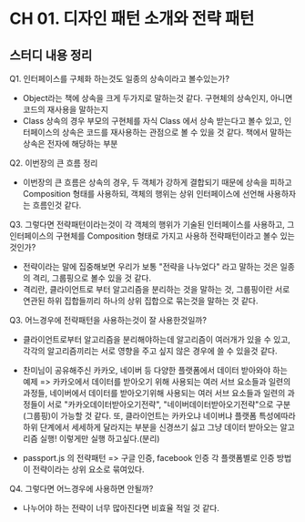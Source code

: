 # CH 01. 디자인 패턴 소개와 전략 패턴

## 스터디 내용 정리

Q1. 인터페이스를 구체화 하는것도 일종의 상속이라고 볼수있는가?  
- Object라는 책에 상속을 크게 두가지로 말하는것 같다. 구현체의 상속인지, 아니면 코드의 재사용을 말하는지
- Class 상속의 경우 부모의 구현체를 자식 Class 에서 상속 받는다고 볼수 있고, 인터페이스의 상속은 코드를 재사용하는 관점으로 볼 수 있을 것 같다. 책에서 말하는 상속은 전자에 해당하는 부분

Q2. 이번장의 큰 흐름 정리  
- 이번장의 큰 흐름은 상속의 경우, 두 객체가 강하게 결합되기 때문에 상속을 피하고 Composition 형태를 사용하되, 객체의 행위는 상위 인터페이스에 선언해 사용하자는 흐름인것 같다.

Q3. 그렇다면 전략패턴이라는것이 각 객체의 행위가 기술된 인터페이스를 사용하고, 그 인터페이스의 구현체를 Composition 형태로 가지고 사용하 전략패턴이라고 볼수 있는것인가?  
- 전략이라는 말에 집중해보면 우리가 보통 "전략을 나누었다" 라고 말하는 것은 일종의 격리, 그룹핑으로 볼수 있을 것 같다. 
- 격리란, 클라이언트로 부터 알고리즘을 분리하는 것을 말하는 것, 그룹핑이란 서로 연관된 하위 집합들끼리 하나의 상위 집합으로 묶는것을 말하는 것 같다.

Q3. 어느경우에 전략패턴을 사용하는것이 잘 사용한것일까?
- 클라이언트로부터 알고리즘을 분리해야하는데 알고리즘이 여러개가 있을 수 있고, 각각의 알고리즘끼리는 서로 영향을 주고 싶지 않은 경우에 쓸 수 있을것 같다.

- 찬미님이 공유해주신 카카오, 네이버 등 다양한 플랫폼에서 데이터 받아와야 하는 예제 
=> 카카오에서 데이터를 받아오기 위해 사용되는 여러 서브 요소들과 일련의 과정들, 네이버에서 데이터를 받아오기위해 사용되는 여러 서브 요소들과 일련의 과정들이 서로 "카카오데이터받아오기전략", "네이버데이터받아오기전략"으로 구분(그룹핑)이 가능할 것 같다. 또, 클라이언트는 카카오냐 네이버냐 플랫폼 특성에따라 하위 단계에서 세세하게 달라지는 부분을 신경쓰기 싫고 그냥 데이터 받아오는 알고리즘 실행! 이렇게만 실행 하고싶다.(분리)

- passport.js 의 전략패턴 => 구글 인증, facebook 인증 각 플랫폼별로 인증 방법이 전략이라는 상위 요소로 묶여있다.

Q4. 그렇다면 어느경우에 사용하면 안될까?
- 나누어야 하는 전략이 너무 많아진다면 비효율 적일 것 같다.
